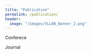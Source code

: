 ```yaml
---
title: "Publication"
permalink: /publication/
header:
  image: "/images/VLLAB_Banner_2.png"
---
```


Conferece

Journal
